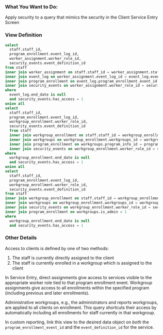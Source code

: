 ### What You Want to Do:
Apply security to a query that mimics the security in the Client Service Entry Screen

### View Definition
```sql
select 
  staff.staff_id, 
  program_enrollment.event_log_id, 
  worker_assignment.worker_role_id,
  security_events.event_definition_id
from staff 
inner join worker_assignment on staff.staff_id = worker_assignment.staff_id
inner join event_log on worker_assignment.event_log_id = event_log.event_log_id
inner join program_enrollment on event_log.program_enrollment_event_id = program_enrollment.event_log_id
inner join security_events on worker_assignment.worker_role_id = security_events.worker_role_id 
where 
  event_log.end_date is null
  and security_events.has_access = 1
union all
select 
  staff.staff_id, 
  program_enrollment.event_log_id, 
  workgroup_enrollment.worker_role_id,
  security_events.event_definition_id
  from staff 
  inner join workgroup_enrollment on staff.staff_id = workgroup_enrollment.staff_id
  inner join workgroups on workgroup_enrollment.workgroups_id = workgroups.workgroups_id
  inner join program_enrollment on workgroups.program_info_id = program_enrollment.program_info_id
  inner join security_events on workgroup_enrollment.worker_role_id = security_events.worker_role_id
where 
  workgroup_enrollment.end_date is null
  and security_events.has_access = 1
union all
select 
  staff.staff_id, 
  program_enrollment.event_log_id, 
  workgroup_enrollment.worker_role_id,
  security_events.event_definition_id
from staff 
inner join workgroup_enrollment on staff.staff_id = workgroup_enrollment.staff_id
inner join workgroups on workgroup_enrollment.workgroups_id = workgroups.workgroups_id
inner join security_events on workgroup_enrollment.worker_role_id = security_events.worker_role_id
inner join program_enrollment on workgroups.is_admin = 1
where
  workgroup_enrollment.end_date is null
  and security_events.has_access = 1
```

### Other Details
Access to clients is defined by one of two methods:
  1. The staff is currently directly assigned to the client
  2. The staff is currently enrolled in a workgroup which is assigned to the client

In Service Entry, direct assignments give access to services visible to the appropriate worker role tied to that program enrollment event. Workgroup assignments give access to all enrollments within the specified program (including previous and later enrollments).

Administrative workgroups, e.g., the administrators and reports workgroups, are applied to all clients on enrollment. This query shortcuts their access by automatically including all enrollments for staff currently in that workgroup.

In custom reporting, link this view to the desired data object on *both* the `program_enrollment_event_id` and the `event_definition_id` for the service. 
